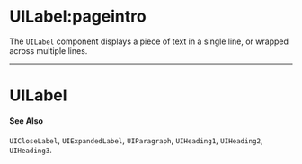 # UILabel:pageintro
The `UILabel` component displays a piece of text in a single line, or wrapped across multiple lines.

---
# UILabel
#### See Also
`UICloseLabel`, `UIExpandedLabel`, `UIParagraph`, `UIHeading1`, `UIHeading2`, `UIHeading3`.